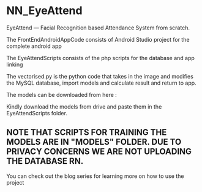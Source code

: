 # NN_EyeAttend
EyeAttend — Facial Recognition based Attendance System from scratch.

The FrontEndAndroidAppCode consists of Android Studio project for the complete android app

The EyeAttendScripts consists of the php scripts for the database and app linking

The vectorised.py is the python code that takes in the image and modifies the MySQL database, import models and calculate result and return to app.

The models can be downloaded from here : 

Kindly download the models from drive and paste them in the EyeAttendScripts folder. 

## NOTE THAT  SCRIPTS FOR TRAINING THE MODELS ARE IN "MODELS" FOLDER. DUE TO PRIVACY CONCERNS WE ARE NOT UPLOADING THE DATABASE RN. 

You can check out the blog series for learning more on how to use the project
